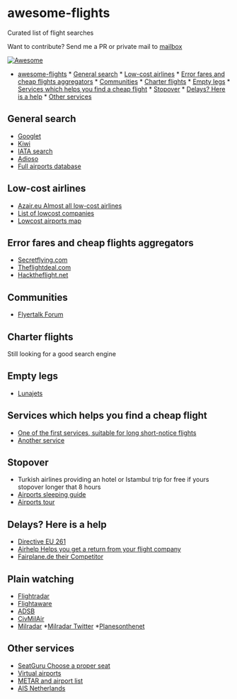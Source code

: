 # awesome-flights
Curated list of flight searches

Want to contribute? Send me a PR or private mail to [mailbox](mailto:root@kevit.info)

[![Awesome](https://awesome.re/badge.svg)](https://awesome.re)

   * [awesome-flights](#awesome-flights)
    * [General search](#general-search)
    * [Low-cost airlines](#low-cost-airlines)
    * [Error fares and cheap flights aggregators](#error-fares-and-cheap-flights-aggregators)
    * [Communities](#communities)
    * [Charter flights](#charter-flights)
    * [Empty legs](#empty-legs)
    * [Services which helps you find a cheap flight](#services-which-helps-you-find-a-cheap-flight)
    * [Stopover](#stopover)
    * [Delays? Here is a help](#delays-here-is-a-help)
    * [Other services](#other-services)

## General search

* [Googlet](https://www.google.com/flights/)
* [Kiwi](https://kiwi.com)
* [IATA search](http://matrix.itasoftware.com/)
* [Adioso](http://adioso.com)
* [Full airports database](http://www.partow.net/miscellaneous/airportdatabase/)

## Low-cost airlines

* [Azair.eu Almost all low-cost airlines](http://www.azair.eu/)
* [List of lowcost companies](lowcost.md)
* [Lowcost airports map](http://helloworldmap.ru/)

## Error fares and cheap flights aggregators

* [Secretflying.com](http://www.secretflying.com/euro-deals/)
* [Theflightdeal.com](https://www.theflightdeal.com)
* [Hacktheflight.net](https://hacktheflight.net)

## Communities

* [Flyertalk Forum](https://www.flyertalk.com)

## Charter flights

Still looking for a good search engine

## Empty legs

* [Lunajets](https://www.lunajets.com/en/empty-leg-flights/)


## Services which helps you find a cheap flight

* [One of the first services, suitable for long short-notice flights](https://flightfox.com/)
* [Another service](http://flystein.com)

## Stopover

* Turkish airlines providing an hotel or Istambul trip for free if yours stopover longer that 8 hours
* [Airports sleeping guide](https://www.sleepinginairports.net/)
* [Airports tour](http://thriftynomads.com/6-airports-with-free-tours/)

## Delays? Here is a help

* [Directive EU 261](https://en.wikipedia.org/wiki/Flight_Compensation_Regulation_261/2004)
* [Airhelp Helps you get a return from your flight company](https://airhelp.com)
* [Fairplane.de their Competitor](https://www.fairplane.de/)


## Plain watching 
* [Flightradar](https://flightradar24.com)
* [Flightaware](https://uk.flightaware.com/)
* [ADSB](https://twitter.com/ADSBTweetBot)
* [CivMilAir](https://twitter.com/CivMilAir)
* [Milradar](http://milradar.livejournal.com/)
*[Milradar Twitter](https://twitter.com/MIL_Radar)
*[Planesonthenet](https://twitter.com/planesonthenet)

## Other services

* [SeatGuru Choose a proper seat](https://www.seatguru.com/)
* [Virtual airports](https://www.youtube.com/watch?v=bQQK0iR5iBU)
* [METAR and airport list](http://www.orbifly.com/member/metmap.php?mode=metar)
* [AIS Netherlands](http://www.ais-netherlands.nl)

